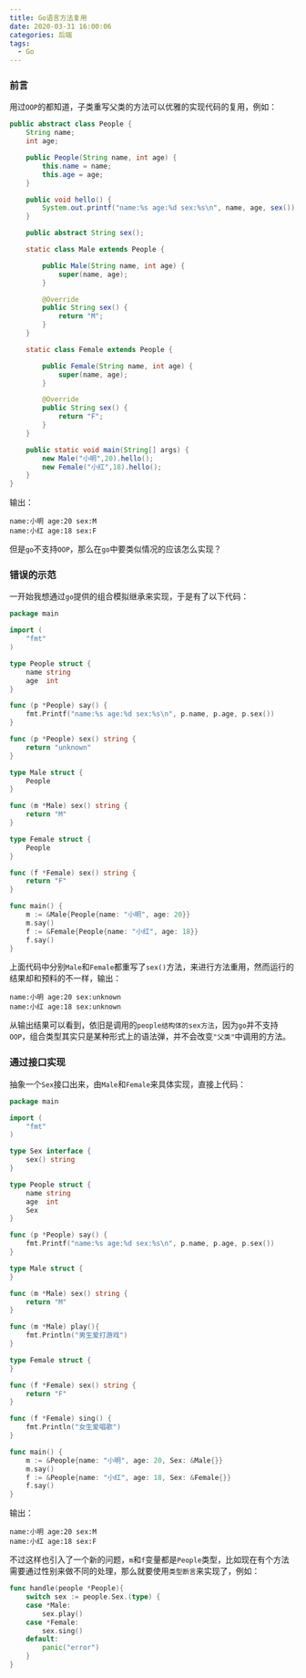 ```yaml
---
title: Go语言方法复用
date: 2020-03-31 16:00:06
categories: 后端
tags:
  - Go
---
```


### 前言

用过`OOP`的都知道，子类重写父类的方法可以优雅的实现代码的复用，例如：

```java
public abstract class People {
    String name;
    int age;

    public People(String name, int age) {
        this.name = name;
        this.age = age;
    }

    public void hello() {
        System.out.printf("name:%s age:%d sex:%s\n", name, age, sex());
    }

    public abstract String sex();

    static class Male extends People {

        public Male(String name, int age) {
            super(name, age);
        }

        @Override
        public String sex() {
            return "M";
        }
    }

    static class Female extends People {

        public Female(String name, int age) {
            super(name, age);
        }

        @Override
        public String sex() {
            return "F";
        }
    }

    public static void main(String[] args) {
        new Male("小明",20).hello();
        new Female("小红",18).hello();
    }
}
```

输出：

```
name:小明 age:20 sex:M
name:小红 age:18 sex:F
```

但是`go`不支持`OOP`，那么在`go`中要类似情况的应该怎么实现？

<!--more-->

### 错误的示范

一开始我想通过`go`提供的组合模拟继承来实现，于是有了以下代码：

```go
package main

import (
	"fmt"
)

type People struct {
	name string
	age  int
}

func (p *People) say() {
	fmt.Printf("name:%s age:%d sex:%s\n", p.name, p.age, p.sex())
}

func (p *People) sex() string {
	return "unknown"
}

type Male struct {
	People
}

func (m *Male) sex() string {
	return "M"
}

type Female struct {
	People
}

func (f *Female) sex() string {
	return "F"
}

func main() {
	m := &Male{People{name: "小明", age: 20}}
	m.say()
	f := &Female{People{name: "小红", age: 18}}
	f.say()
}
```

上面代码中分别`Male`和`Female`都重写了`sex()`方法，来进行方法重用，然而运行的结果却和预料的不一样，输出：

```
name:小明 age:20 sex:unknown
name:小红 age:18 sex:unknown
```

从输出结果可以看到，依旧是调用的`people结构体的sex方法`，因为`go`并不支持`OOP`，组合类型其实只是某种形式上的语法弹，并不会改变`"父类"`中调用的方法。

### 通过接口实现

抽象一个`Sex`接口出来，由`Male`和`Female`来具体实现，直接上代码：

```go
package main

import (
	"fmt"
)

type Sex interface {
	sex() string
}

type People struct {
	name string
	age  int
	Sex
}

func (p *People) say() {
	fmt.Printf("name:%s age:%d sex:%s\n", p.name, p.age, p.sex())
}

type Male struct {
}

func (m *Male) sex() string {
	return "M"
}

func (m *Male) play(){
	fmt.Println("男生爱打游戏")
}

type Female struct {
}

func (f *Female) sex() string {
	return "F"
}

func (f *Female) sing() {
	fmt.Println("女生爱唱歌")
}

func main() {
	m := &People{name: "小明", age: 20, Sex: &Male{}}
	m.say()
	f := &People{name: "小红", age: 18, Sex: &Female{}}
	f.say()
}
```

输出：

```
name:小明 age:20 sex:M
name:小红 age:18 sex:F
```

不过这样也引入了一个新的问题，`m`和`f`变量都是`People`类型，比如现在有个方法需要通过性别来做不同的处理，那么就要使用`类型断言`来实现了，例如：

```go
func handle(people *People){
    switch sex := people.Sex.(type) {
	case *Male:
		sex.play()
	case *Female:
		sex.sing()
	default:
		panic("error")
	}
}
```
